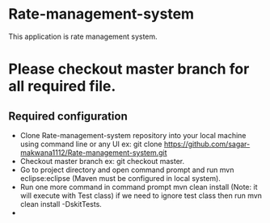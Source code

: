 # Rate-management-system
This application is rate management system.

# Please checkout master branch for all required file.

## Required configuration

- Clone Rate-management-system repository into your local machine using command line or any UI ex: git clone https://github.com/sagar-makwana1112/Rate-management-system.git
- Checkout master branch ex: git checkout master.
- Go to project directory and open command prompt and run mvn eclipse:eclipse (Maven must be configured in local system).
- Run one more command in command prompt mvn clean install (Note: it will execute with Test class) if we need to ignore test class then run mvn clean install -DskitTests.
- 
